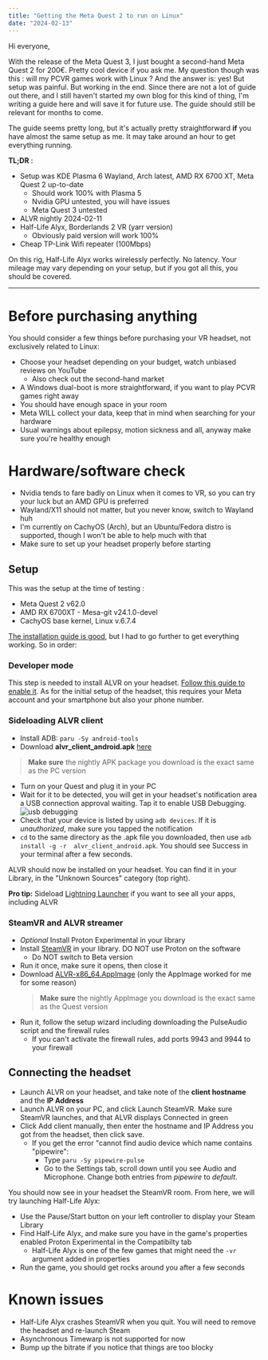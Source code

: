 ```yaml
---
title: "Getting the Meta Quest 2 to run on Linux"
date: "2024-02-13"
---
```


Hi everyone,

With the release of the Meta Quest 3, I just bought a second-hand Meta Quest 2 for 200€. Pretty cool device if you ask me. My question though was this : will my PCVR games work with Linux ? And the answer is: yes! But setup was painful. But working in the end.
Since there are not a lot of guide out there, and I still haven't started my own blog for this kind of thing, I'm writing a guide here and will save it for future use. The guide should still be relevant for months to come.

The guide seems pretty long, but it's actually pretty straightforward **if** you have almost the same setup as me. It may take around an hour to get everything running.

**TL;DR** :

- Setup was KDE Plasma 6 Wayland, Arch latest, AMD RX 6700 XT, Meta Quest 2 up-to-date
  - Should work 100% with Plasma 5
  - Nvidia GPU untested, you will have issues
  - Meta Quest 3 untested
- ALVR nightly 2024-02-11
- Half-Life Alyx, Borderlands 2 VR (yarr version)
  - Obviously paid version will work 100%
- Cheap TP-Link Wifi repeater (100Mbps)

On this rig, Half-Life Alyx works wirelessly perfectly. No latency.
Your mileage may vary depending on your setup, but if you got all this, you should be covered.

---

# Before purchasing anything

You should consider a few things before purchasing your VR headset, not exclusively related to Linux:

- Choose your headset depending on your budget, watch unbiased reviews on YouTube
  - Also check out the second-hand market
- A Windows dual-boot is more straightforward, if you want to play PCVR games right away
- You should have enough space in your room
- Meta WILL collect your data, keep that in mind when searching for your hardware
- Usual warnings about epilepsy, motion sickness and all, anyway make sure you're healthy enough

# Hardware/software check

- Nvidia tends to fare badly on Linux when it comes to VR, so you can try your luck but an AMD GPU is preferred
- Wayland/X11 should not matter, but you never know, switch to Wayland huh
- I'm currently on CachyOS (Arch), but an Ubuntu/Fedora distro is supported, though I won't be able to help much with that
- Make sure to set up your headset properly before starting

## Setup

This was the setup at the time of testing :

- Meta Quest 2 v62.0
- AMD RX 6700XT - Mesa-git v24.1.0-devel
- CachyOS base kernel, Linux v.6.7.4

[The installation guide is good](https://github.com/alvr-org/ALVR/wiki/Installation-guide), but I had to go further to get everything working. So in order:

### Developer mode

This step is needed to install ALVR on your headset. [Follow this guide to enable it](https://aixr.org/insights/how-to-enable-developer-mode-on-oculus-quest-2/).
As for the initial setup of the headset, this requires your Meta account and your smartphone but also your phone number.

### Sideloading ALVR client

- Install ADB: `paru -Sy android-tools`
- Download **alvr_client_android.apk** [here](https://github.com/alvr-org/ALVR-nightly/releases)

> **Make sure** the nightly APK package you download is the exact same as the PC version

- Turn on your Quest and plug it in your PC
- Wait for it to be detected, you will get in your headset's notification area a USB connection approval waiting. Tap it to enable USB Debugging.
  ![usb debugging](https://img.itch.zone/aW1nLzE0Njc1NjY2LmpwZw==/original/dLFJVP.jpg)
- Check that your device is listed by using `adb devices`. If it is _unauthorized_, make sure you tapped the notification
- `cd` to the same directory as the .apk file you downloaded, then use `adb install -g -r  alvr_client_android.apk`. You should see Success in your terminal after a few seconds.

ALVR should now be installed on your headset. You can find it in your Library, in the "Unknown Sources" category (top right).

**Pro tip:** Sideload [Lightning Launcher](https://github.com/threethan/LightningLauncher/releases/tag/7.1.1) if you want to see all your apps, including ALVR

### SteamVR and ALVR streamer

- _Optional_ Install Proton Experimental in your library
- Install [SteamVR](steam://launch/250820/Dialog) in your library. DO NOT use Proton on the software
  - Do NOT switch to Beta version
- Run it once, make sure it opens, then close it
- Download [ALVR-x86_64.AppImage](https://github.com/alvr-org/ALVR-nightly/releases) (only the AppImage worked for me for some reason)
  > **Make sure** the nightly AppImage you download is the exact same as the Quest version
- Run it, follow the setup wizard including downloading the PulseAudio script and the firewall rules
  - If you can't activate the firewall rules, add ports 9943 and 9944 to your firewall

## Connecting the headset

- Launch ALVR on your headset, and take note of the **client hostname** and the **IP Address**
- Launch ALVR on your PC, and click Launch SteamVR. Make sure SteamVR launches, and that ALVR displays Connected in green
- Click Add client manually, then enter the hostname and IP Address you got from the headset, then click save.
  - If you get the error "cannot find audio device which name contains "pipewire":
    - Type `paru -Sy pipewire-pulse`
    - Go to the Settings tab, scroll down until you see Audio and Microphone. Change both entries from _pipewire_ to _default_.

You should now see in your headset the SteamVR room.
From here, we will try launching Half-Life Alyx:

- Use the Pause/Start button on your left controller to display your Steam Library
- Find Half-Life Alyx, and make sure you have in the game's properties enabled Proton Experimental in the Compatibilty tab
  - Half-Life Alyx is one of the few games that might need the `-vr` argument added in properties
- Run the game, you should get rocks around you after a few seconds

# Known issues

- Half-Life Alyx crashes SteamVR when you quit. You will need to remove the headset and re-launch Steam
- Asynchronous Timewarp is not supported for now
- Bump up the bitrate if you notice that things are too blocky
